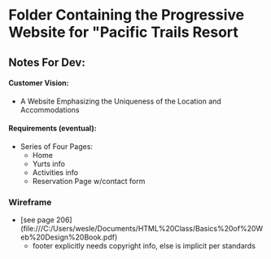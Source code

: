 # Folder Containing the Progressive Website for "Pacific Trails Resort

## Notes For Dev:

#### Customer Vision:
- A Website Emphasizing the Uniqueness of the Location and Accommodations

#### Requirements (eventual):
-  Series of Four Pages: 
    * Home 
    * Yurts info 
    * Activities info
    * Reservation Page w/contact form 

### Wireframe 

- [see page 206] (file:///C:/Users/wesle/Documents/HTML%20Class/Basics%20of%20Web%20Design%20Book.pdf)
    * footer explicitly needs copyright info, else is implicit per standards 